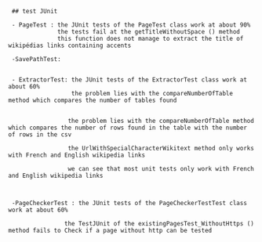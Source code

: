      ## test JUnit

     - PageTest : the JUnit tests of the PageTest class work at about 90%
                  the tests fail at the getTitleWithoutSpace () method
                  this function does not manage to extract the title of wikipédias links containing accents

     -SavePathTest:


     - ExtractorTest: the JUnit tests of the ExtractorTest class work at about 60%
                      the problem lies with the compareNumberOfTable method which compares the number of tables found


                     the problem lies with the compareNumberOfTable method which compares the number of rows found in the table with the number of rows in the csv

                     the UrlWithSpecialCharacterWikitext method only works with French and English wikipedia links

                     we can see that most unit tests only work with French and English wikipedia links



     -PageCheckerTest : the JUnit tests of the PageCheckerTestTest class work at about 60%

                    the TestJUnit of the existingPagesTest_WithoutHttps () method fails to Check if a page without http can be tested